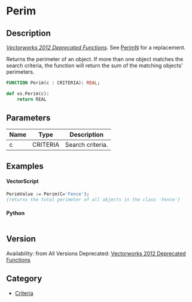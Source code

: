 # Perim

## Description
_[Vectorworks 2012 Deprecated Functions](../../Common/Versions/Vectorworks%202012.md)_. See [PerimN](PerimN.md) for a replacement.

Returns the perimeter of an object. If more than one object matches the search criteria, the function will return the sum of the matching objects' perimeters.

```pascal
FUNCTION Perim(c : CRITERIA): REAL;
```

```python
def vs.Perim(c):
    return REAL
```

## Parameters
|Name|Type|Description|
|---|---|---|
|c|CRITERIA|Search criteria.|

## Examples
#### VectorScript ####
```pascal
PerimValue := Perim(C='Fence');
{returns the total perimeter of all objects in the class 'Fence'}
```
#### Python ####
```python

```

## Version
Availability: from All Versions
Deprecated: [Vectorworks 2012 Deprecated Functions](../../Common/Versions/Vectorworks%202012.md)

## Category
* [Criteria](../Categories/Criteria.md)
